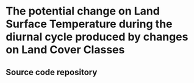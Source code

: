 # The potential change on Land Surface Temperature during the diurnal cycle produced by changes on Land Cover Classes

## Source code repository

